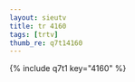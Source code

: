 ```yaml
--- 
layout: sieutv
title: tr 4160
tags: [trtv]
thumb_re: q7t14160
---
```

{% include q7t1 key="4160" %} 
